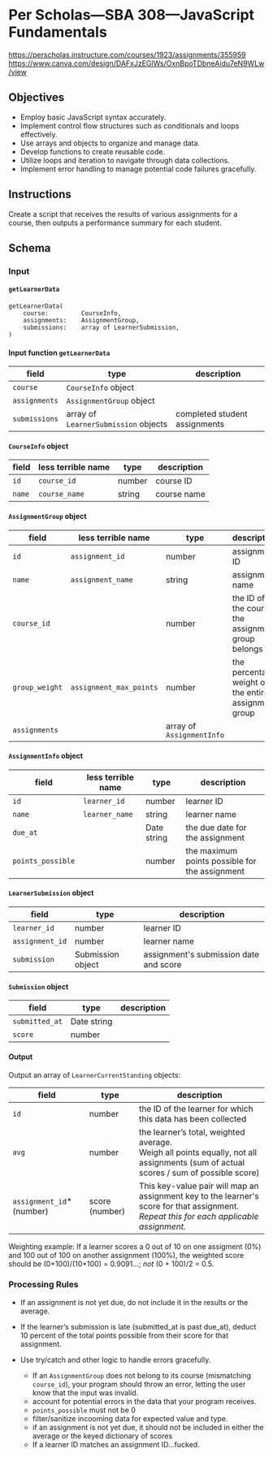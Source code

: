 # Per Scholas—SBA 308—JavaScript Fundamentals
https://perscholas.instructure.com/courses/1923/assignments/355959
https://www.canva.com/design/DAFxJzEGlWs/OxnBpoTDbneAidu7eN9WLw/view

## Objectives

* Employ basic JavaScript syntax accurately.
* Implement control flow structures such as conditionals and loops effectively.
* Use arrays and objects to organize and manage data.
* Develop functions to create reusable code.
* Utilize loops and iteration to navigate through data collections.
* Implement error handling to manage potential code failures gracefully.

## Instructions

Create a script that receives the results of various assignments for a course, then outputs a performance summary for each student.

## Schema

### Input

#### `getLearnerData`

```
getLearnerData(
    course:         CourseInfo, 
    assignments:    AssignmentGroup, 
    submissions:    array of LearnerSubmission,
)
```

#### Input function `getLearnerData`

| field  | type   | description |
|--------|--------|--|
| `course` | `CourseInfo` object |  |
| `assignments` | `AssignmentGroup` object |  |
| `submissions` | array of `LearnerSubmission` objects | completed student assignments |

#### `CourseInfo` object

| field  | less terrible name | type   | description |
|--------|--|--------|--|
| `id` | `course_id` | number | course ID |
| `name` | `course_name` | string | course name |

#### `AssignmentGroup` object

| field  | less terrible name | type   | description |
|--------|--|--------|--|
| `id`   | `assignment_id` | number | assignment ID |
| `name` | `assignment_name` | string | assignment name |
| `course_id` |  | number | the ID of the course the assignment group belongs to |
| `group_weight` | `assignment_max_points` | number | the percentage weight of the entire assignment group |
| `assignments` |  | array of `AssignmentInfo` |  |

#### `AssignmentInfo` object

| field  | less terrible name | type   | description |
|--------|--|--------|--|
| `id`   | `learner_id` | number | learner ID |
| `name` | `learner_name` | string | learner name |
| `due_at` |  | Date string | the due date for the assignment |
| `points_possible` |  | number | the maximum points possible for the assignment |

#### `LearnerSubmission` object

| field  | type   | description |
|--------|--------|--|
| `learner_id`   | number | learner ID |
| `assignment_id` | number | learner name |
| `submission` | Submission object | assignment's submission date and score |

#### `Submission` object

| field  | type   | description |
|--------|--------|--|
| `submitted_at` | Date string |  |
| `score` | number |  |


#### Output

Output an array of `LearnerCurrentStanding` objects:

| field  | type   | description |
|--------|--------|--|
| `id` | number | the ID of the learner for which this data has been collected |
| `avg` | number | the learner’s total, weighted average.<br />Weigh all points equally, not all assignments (sum of actual scores / sum of possible score) |
| `assignment_id`* (number) | score (number) | This key-value pair will map an assignment key to the learner's score for that assignment.<br/>_Repeat this for each applicable assignment._ |

Weighting example: If a learner scores a 0 out of 10 on one assigment (0%) and 100 out of 100 on another assignment (100%), the weighted score should be (0+100)/(10+100) = 0.9091...; _not_ (0 + 100)/2 = 0.5.

### Processing Rules

* If an assignment is not yet due, do not include it in the results or the average.

* If the learner’s submission is late (submitted_at is past due_at), deduct 10 percent of the total points possible from their score for that assignment.

* Use try/catch and other logic to handle errors gracefully.
    * If an `AssignmentGroup` does not belong to its course (mismatching `course_id`), your program should throw an error, letting the user know that the input was invalid.
    * account for potential errors in the data that your program receives.
    * `points_possible` must not be 0
    * filter/sanitize incooming data for expected value and type.
    * if an assignment is not yet due, it should not be included in either the average or the keyed dictionary of scores
    * If a learner ID matches an assignment ID...fucked.


